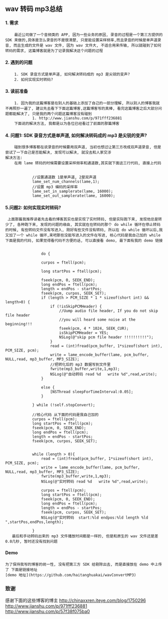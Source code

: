 ## wav 转码 mp3总结

#### 1. 需求
		最近公司做了一个音频类的 APP, 因为一些业务的原因, 录音的过程是一个第三方提供的 SDK 来做的,具体是怎么录音的不是很清楚, 只是能设置采样频率,而且录音的时候是单声道录音, 而且生成的文件是 wav 文件, 因为 wav 文件大, 不适合用来传输, 所以就碰到了如何转码的需求, 这篇博客就是为了记录我解决这个问题的过程
#### 2. 遇到的问题
		1. SDK 录音方式是单声道, 如何解决转码成的 mp3 是尖锐的变声?
		2. 如何实现实时转码? 
#### 3. 读前准备
		1. 因为我的这篇博客是在别人的基础上添加了自己的一部分理解, 所以别人的博客我就不再照抄一遍了, 建议先去看下下面这篇博客,这篇博客写的真棒, 看完这篇博客之后大部分问题都能解决了, 只是我的两个问题这篇博客没有碰到
				1. http://www.jianshu.com/p/971fff236881
		下面说的解决方法, 我都是以为各位已经看过了前面的那篇博客
#### 4. 问题1: SDK 录音方式是单声道,  如何解决转码成的 mp3 是尖锐的变声?
		碰到很多博客都在说录音的时候要用双声道, 当初也想过让第三方改成双声道录音, 但是尝试了一下自己是否能解决, 发现可以解决, 就没去和人家交涉
	解决方法:
		在用 lame 转码的时候需要设置采样频率和通道数,其实就下面这三行代码, 直接上代码
		

                //设置通道数 1是单声道, 2是双声道
                lame_set_num_channels(lame,1);
                //设置 mp3 编码的采样率
                lame_set_in_samplerate(lame, 16000);
                lame_set_out_samplerate(lame, 16000);
		
	
#### 	5.问题2: 如何实现实时转码? 
	 上面那篇我推荐读者先去看的博客其实也是实现了实时转码, 但是实际跑下来, 发现他总是转少了, 各种跑下来, 发现的问题的缘由, 其实就在在转码的那个 do while 循环在停止转码的时候, 有些转码文件没有写进入, 刚好有些文件没有转码, 所以在 do while 循环以后,我又加了一个 while 循环,来吧那些没能写进入的文件在写进, 核心代码是我自己加的 while  下面是我的代码, 如果觉得看代码不方便的话, 可以直接看 demo, 最下面有我的 demo 链接
	 

                    do {
                    
                    curpos = ftell(pcm);
                    
                    long startPos = ftell(pcm);
                    
                    fseek(pcm, 0, SEEK_END);
                    long endPos = ftell(pcm);
                    length = endPos - startPos;
                    fseek(pcm, curpos, SEEK_SET);
                    if (length > PCM_SIZE * 1 * sizeof(short int) && length>0) {
                        if (!isSkipPCMHeader) {
                            //Uump audio file header, If you do not skip file header
                            //you will heard some noise at the beginning!!!
                            fseek(pcm, 4 * 1024, SEEK_CUR);
                            isSkipPCMHeader = YES;
                            NSLog(@"skip pcm file header !!!!!!!!!!");
                        }
                        read = (int)fread(pcm_buffer, 1*sizeof(short int), PCM_SIZE, pcm);
                        write = lame_encode_buffer(lame, pcm_buffer, NULL,read, mp3_buffer, MP3_SIZE);
                        //把转化后的 mp3 数据写到文件里
                        fwrite(mp3_buffer,write,1,mp3);
                        NSLog(@"自动转码 read %d   write %d",read,write);
                    }
                    
                    else {
                        [NSThread sleepForTimeInterval:0.05];
                    }
                    
                } while (!self.stopConvert);
                
                //核心代码 从下面的代码是我自己加的
                curpos = ftell(pcm);
                long startPos = ftell(pcm);
                fseek(pcm, 0, SEEK_END);
                long endPos = ftell(pcm);
                length = endPos - startPos;
                fseek(pcm, curpos, SEEK_SET);
                
                
                while (length > 0){
                    read = (int)fread(pcm_buffer, 1*sizeof(short int), PCM_SIZE, pcm);
                    write = lame_encode_buffer(lame, pcm_buffer, NULL,read, mp3_buffer, MP3_SIZE);
                    fwrite(mp3_buffer,write,1,mp3);
                    NSLog(@"实时转码 read %d   write %d",read,write);
                    
                    curpos = ftell(pcm);
                    long startPos = ftell(pcm);
                    fseek(pcm, 0, SEEK_END);
                    long endPos = ftell(pcm);
                    length = endPos - startPos;
                    fseek(pcm, curpos, SEEK_SET);
                    NSLog(@"实时转码  start:%ld endpos:%ld length %ld ",startPos,endPos,length);
                    
                }
       最后和手动转码出来的 mp3 文件播放时间都是一样的, 但是和原生的 wav 文件还是差0.0几秒, 暂时还没有找到问题
#### Demo
	为了保持我写的博客的统一性, 没有把第三方 SDK 给剔除出去, 而是直接放在 demo 中上传了 下面是链接地址
	[demo 地址](https://github.com/haitanghuakai/wavConvertMP3)
### 致谢
感谢下面的这些博客的博主
http://chinaxxren.iteye.com/blog/1750296
http://www.jianshu.com/p/971fff236881
http://www.jianshu.com/p/57f38f075ba0